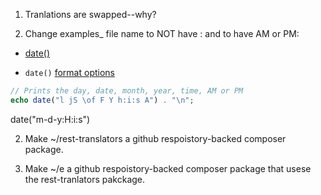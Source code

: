 1. Tranlations are swapped--why? 

2.  Change examples_ file name to NOT have : and to have AM or PM:

- [date()](https://www.php.net/manual/en/function.date.php)

- `date()` [format options](https://www.w3schools.com/php/func_date_date.asp)

```php
// Prints the day, date, month, year, time, AM or PM
echo date("l jS \of F Y h:i:s A") . "\n";
```
date("m-d-y:H:i:s")

2. Make ~/rest-translators a github respoistory-backed composer package.

3. Make ~/e a github respoistory-backed composer package that usese the rest-tranlators pakckage.
